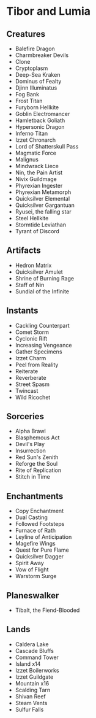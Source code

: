 # Tibor and Lumia
## Creatures
* Balefire Dragon
* Charmbreaker Devils
* Clone
* Cryptoplasm
* Deep-Sea Kraken
* Dominus of Fealty
* Djinn Illuminatus
* Fog Bank
* Frost Titan
* Furyborn Hellkite
* Goblin Electromancer
* Hamletback Goliath
* Hypersonic Dragon
* Inferno Titan
* Izzet Chronarch
* Lord of Shatterskull Pass
* Magmatic Force
* Malignus
* Mindwrack Liece
* Nin, the Pain Artist
* Nivix Guildmage
* Phyrexian Ingester
* Phyrexian Metamorph
* Quicksilver Elemental
* Quicksilver Gargantuan
* Ryusei, the falling star
* Steel Hellkite
* Stormtide Leviathan
* Tyrant of Discord
## Artifacts
* Hedron Matrix
* Quicksilver Amulet
* Shrine of Burning Rage
* Staff of Nin
* Sundial of the Infinite
## Instants
* Cackling Counterpart
* Comet Storm
* Cyclonic Rift
* Increasing Vengeance
* Gather Specimens
* Izzet Charm
* Peel from Reality
* Reiterate
* Reverberate
* Street Spasm
* Twincast
* Wild Ricochet
## Sorceries
* Alpha Brawl
* Blasphemous Act
* Devil's Play
* Insurrection
* Red Sun's Zenith
* Reforge the Soul
* Rite of Replication
* Stitch in Time
## Enchantments
* Copy Enchantment
* Dual Casting
* Followed Footsteps
* Furnace of Rath
* Leyline of Anticipation
* Magefire Wings
* Quest for Pure Flame
* Quicksilver Dagger
* Spirit Away
* Vow of Flight
* Warstorm Surge
## Planeswalker
* Tibalt, the Fiend-Blooded
## Lands
* Caldera Lake
* Cascade Bluffs
* Command Tower
* Island x14
* Izzet Boilerworks
* Izzet Guildgate
* Mountain x16
* Scalding Tarn
* Shivan Reef
* Steam Vents
* Sulfur Falls
